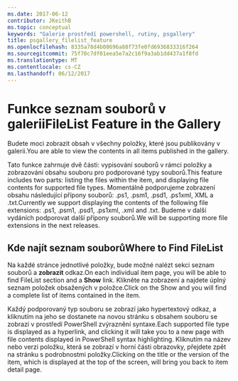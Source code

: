 ```yaml
---
ms.date: 2017-06-12
contributor: JKeithB
ms.topic: conceptual
keywords: "Galerie prostředí powershell, rutiny, psgallery"
title: psgallery_filelist_feature
ms.openlocfilehash: 8335a78d4b08696a88f73fe0fd6936833316f264
ms.sourcegitcommit: 75f70c7df01eea5e7a2c16f9a3ab1dd437a1f8fd
ms.translationtype: MT
ms.contentlocale: cs-CZ
ms.lasthandoff: 06/12/2017
---
```

# <a name="filelist-feature-in-the-gallery"></a><span data-ttu-id="530e8-103">Funkce seznam souborů v galerii</span><span class="sxs-lookup"><span data-stu-id="530e8-103">FileList Feature in the Gallery</span></span>

<span data-ttu-id="530e8-104">Budete moci zobrazit obsah v všechny položky, které jsou publikovány v galerii.</span><span class="sxs-lookup"><span data-stu-id="530e8-104">You are able to view the contents in all items published in the gallery.</span></span> 

<span data-ttu-id="530e8-105">Tato funkce zahrnuje dvě části: vypisování souborů v rámci položky a zobrazování obsahu souboru pro podporované typy souborů.</span><span class="sxs-lookup"><span data-stu-id="530e8-105">This feature includes two parts: listing the files within the item, and displaying file contents for supported file types.</span></span> <span data-ttu-id="530e8-106">Momentálně podporujeme zobrazení obsahu následující přípony souborů: .ps1, .psm1, .psd1, .ps1xml, XML a .txt.</span><span class="sxs-lookup"><span data-stu-id="530e8-106">Currently we support displaying the contents of the following file extensions: .ps1, .psm1, .psd1, .ps1xml, .xml and .txt.</span></span> <span data-ttu-id="530e8-107">Budeme v další vydáních podporovat další přípony souborů.</span><span class="sxs-lookup"><span data-stu-id="530e8-107">We will be supporting more file extensions in the next releases.</span></span> 

## <a name="where-to-find-filelist"></a><span data-ttu-id="530e8-108">Kde najít seznam souborů</span><span class="sxs-lookup"><span data-stu-id="530e8-108">Where to Find FileList</span></span>
<span data-ttu-id="530e8-109">Na každé stránce jednotlivé položky, bude možné nalézt sekci seznam souborů a **zobrazit** odkaz.</span><span class="sxs-lookup"><span data-stu-id="530e8-109">On each individual item page, you will be able to find FileList section and a **Show** link.</span></span> <span data-ttu-id="530e8-110">Klikněte na zobrazení a najdete úplný seznam položek obsažených v položce.</span><span class="sxs-lookup"><span data-stu-id="530e8-110">Click on the Show and you will find a complete list of items contained in the item.</span></span>

<span data-ttu-id="530e8-111">Každý podporovaný typ souboru se zobrazí jako hypertextový odkaz, a kliknutím na jeho se dostanete na novou stránku s obsahem souboru se zobrazí v prostředí PowerShell zvýraznění syntaxe.</span><span class="sxs-lookup"><span data-stu-id="530e8-111">Each supported file type is displayed as a hyperlink, and clicking it will take you to a new page with file contents displayed in PowerShell syntax highlighting.</span></span> <span data-ttu-id="530e8-112">Kliknutím na název nebo verzi položku, která se zobrazí v horní části obrazovky, přejdete zpět na stránku s podrobnostmi položky.</span><span class="sxs-lookup"><span data-stu-id="530e8-112">Clicking on the title or the version of the item, which is displayed at the top of the screen, will bring you back to item detail page.</span></span>


